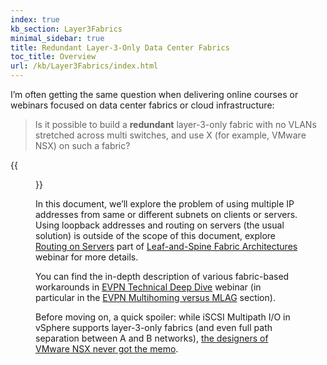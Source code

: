 ```yaml
---
index: true
kb_section: Layer3Fabrics
minimal_sidebar: true
title: Redundant Layer-3-Only Data Center Fabrics
toc_title: Overview
url: /kb/Layer3Fabrics/index.html
---
```

I’m often getting the same question when delivering online courses or webinars focused on data center fabrics or cloud infrastructure:

> Is it possible to build a **redundant** layer-3-only fabric with no VLANs stretched across multi switches, and use X (for example, VMware NSX) on such a fabric?

{{<figure src="Nonredundant-L3-Fabric.png" caption="Layer-3-only fabric... without redundant server connections<br />Source: [Leaf-and-Spine Fabric Architectures](https://www.ipspace.net/Leaf-and-Spine_Fabric_Architectures)">}}

In this document, we’ll explore the problem of using multiple IP addresses from same or different subnets on clients or servers. Using loopback addresses and routing on servers (the usual solution) is outside of the scope of this document, explore [Routing on Servers](https://my.ipspace.net/bin/list?id=Clos#ROUTING_SERVERS) part of [Leaf-and-Spine Fabric Architectures](https://www.ipspace.net/Leaf-and-Spine_Fabric_Architectures) webinar for more details.

You can find the in-depth description of various fabric-based workarounds in [EVPN Technical Deep Dive](https://www.ipspace.net/EVPN_Technical_Deep_Dive) webinar (in particular in the [EVPN Multihoming versus MLAG](https://my.ipspace.net/bin/list?id=EVPN#MH) section).

Before moving on, a quick spoiler: while iSCSI Multipath I/O in vSphere supports layer-3-only fabrics (and even full path separation between A and B networks), [the designers of VMware NSX never got the memo](https://blog.ipspace.net/2020/02/do-we-need-complex-data-center-switches.html).
